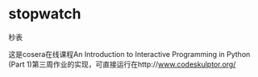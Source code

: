 # stopwatch
秒表

这是cosera在线课程An Introduction to Interactive Programming in Python (Part 1)第三周作业的实现，可直接运行在http://www.codeskulptor.org/
